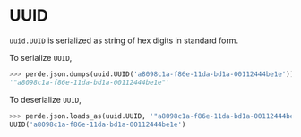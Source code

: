 # UUID

<!--
>>> from dataclasses import dataclass, field
>>> import perde
>>> import uuid

-->


`uuid.UUID` is serialized as string of hex digits in standard form.

To serialize `UUID`,

```python
>>> perde.json.dumps(uuid.UUID('a8098c1a-f86e-11da-bd1a-00112444be1e'))
'"a8098c1a-f86e-11da-bd1a-00112444be1e"'

```

To deserialize `UUID`,

```python
>>> perde.json.loads_as(uuid.UUID, '"a8098c1a-f86e-11da-bd1a-00112444be1e"')
UUID('a8098c1a-f86e-11da-bd1a-00112444be1e')

```
